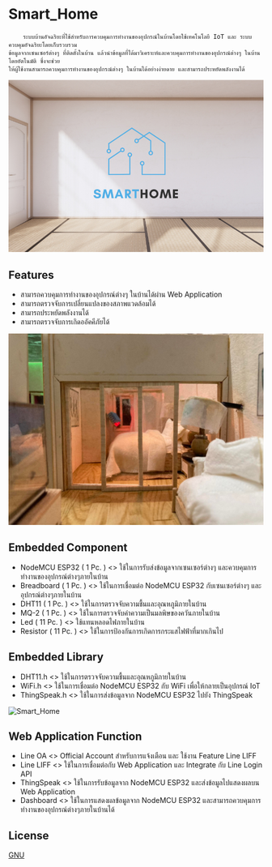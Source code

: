 # Smart_Home
        ระบบบ้านอัจฉริยะที่ใช้สำหรับการควบคุมการทำงานของอุปกรณ์ในบ้านโดยใช้เทคโนโลยี IoT และ ระบบควบคุมอัจฉริยะโดยเก็บรวบรวม
    ข้อมูลจากเซนเซอร์ต่างๆ ที่ติดตั้งในบ้าน แล้วนำข้อมูลที่ได้มาวิเคราะห์และควบคุมการทำงานของอุปกรณ์ต่างๆ ในบ้านโดยอัตโนมัติ ซึ่งจะช่วย
    ให้ผู้ใช้งานสามารถควบคุมการทำงานของอุปกรณ์ต่างๆ ในบ้านได้อย่างง่ายดาย และสามารถประหยัดพลังงานได้
![Smart_Home](https://raw.githubusercontent.com/nueapop/Smart_Home/main/web/assets/image/banner.png)

## Features
- สามารถควบคุมการทำงานของอุปกรณ์ต่างๆ ในบ้านได้ผ่าน Web Application
- สามารถตรวจจับการเปลี่ยนแปลงของสภาพแวดล้อมได้
- สามารถประหยัดพลังงานได้
- สามารถตรวจจับการเกิดออัคคีภัยได้

![Smart_Home](https://raw.githubusercontent.com/nueapop/Smart_Home/main/web/assets/image/room.jpg)

## Embedded Component
- NodeMCU ESP32 ( 1 Pc. )
    <> ใช้ในการรับส่งข้อมูลจากเซนเซอร์ต่างๆ และควบคุมการทำงานของอุปกรณ์ต่างๆภายในบ้าน
- Breadboard ( 1 Pc. )
    <> ใช้ในการเชื่อมต่อ NodeMCU ESP32 กับเซนเซอร์ต่างๆ และอุปกรณ์ต่างๆภายในบ้าน
- DHT11 ( 1 Pc. )
    <> ใช้ในการตรวจจับความชื้นและอุณหภูมิภายในบ้าน
- MQ-2 ( 1 Pc. )
    <> ใช้ในการตรวจจับค่าความเป็นมลพิษของควันภายในบ้าน
- Led ( 11 Pc. )
    <> ใช้แทนหลอดไฟภายในบ้าน
- Resistor ( 11 Pc. )
    <> ใช้ในการป้องกันการเกิดการกระแสไฟฟ้าที่มากเกินไป

## Embedded Library
- DHT11.h <> ใช้ในการตรวจจับความชื้นและอุณหภูมิภายในบ้าน
- WiFi.h <> ใช้ในการเชื่อมต่อ NodeMCU ESP32 กับ WiFi เพื่อให้กลายเป็นอุปกรณ์ IoT
- ThingSpeak.h <> ใช้ในการส่งข้อมูลจาก NodeMCU ESP32 ไปยัง ThingSpeak

![Smart_Home](https://raw.githubusercontent.com/nueapop/Smart_Home/main/web/assets/image/embedded.png)

## Web Application Function
- Line OA <> Official Account สำหรับการแจ้งเตือน และ ใช้งาน Feature Line LIFF
- Line LIFF <> ใช้ในการเชื่อมต่อกับ Web Application และ Integrate กับ Line Login API
- ThingSpeak <> ใช้ในการรับข้อมูลจาก NodeMCU ESP32 และส่งข้อมูลไปแสดงผลบน Web Application
- Dashboard <> ใช้ในการแสดงผลข้อมูลจาก NodeMCU ESP32 และสามารถควบคุมการทำงานของอุปกรณ์ต่างๆภายในบ้านได้
## License

[GNU](https://github.com/nueapop/Smart_Home/blob/main/LICENSE)
